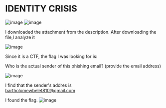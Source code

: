 # IDENTITY CRISIS

![image](https://github.com/user-attachments/assets/c852e4d1-e6ed-4dbc-89a4-ba1d134c50da)
![image](https://github.com/user-attachments/assets/123114bf-e791-44a3-894d-27e3b20085c6)

I downloaded the attachment from the description. After downloading the file,I analyze it 

![image](https://github.com/user-attachments/assets/b7dd88b2-8920-4139-9035-db2f53e89a43)

Since it is a CTF, the flag I was looking for is:

Who is the actual sender of this phishing email? (provide the email address)

![image](https://github.com/user-attachments/assets/5269e34b-9642-4e98-89a5-68e6573c3f7a)

I find that the sender's addres is \
bartholomewbelet810@gmail.com

I found the flag.
![image](https://github.com/user-attachments/assets/5571c8f1-b461-4e69-b393-f0814e1c3165)





